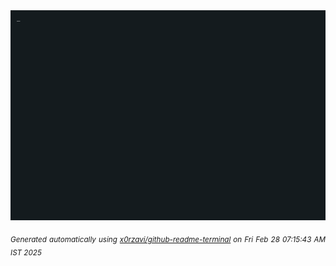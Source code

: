 <div align="justify">
<picture>
    <source media="(prefers-color-scheme: dark)" srcset="./output.gif">
    <source media="(prefers-color-scheme: light)" srcset="./output.gif">
    <img alt="GIFOS" src="output.gif">
</picture>

<sub><i>Generated automatically using [x0rzavi/github-readme-terminal](https://github.com/x0rzavi/github-readme-terminal) on Fri Feb 28 07:15:43 AM IST 2025</i></sub>

<!-- <details>
<summary>More details</summary>

</details> -->
</div>

<!-- Image deletion URL: NONE -->